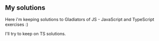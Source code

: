 ## My solutions
Here i'm keeping solutions to Gladiators of JS - JavaScript and TypeScript exercises :)

I'll try to keep on TS solutions.